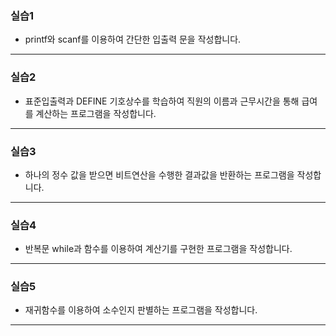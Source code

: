 ### 실습1
* printf와 scanf를 이용하여 간단한 입출력 문을 작성합니다.
---
### 실습2
* 표준입출력과 DEFINE 기호상수를 학습하여 직원의 이름과 근무시간을 통해 급여를 계산하는 프로그램을 작성합니다.
---
### 실습3
* 하나의 정수 값을 받으면 비트연산을 수행한 결과값을 반환하는 프로그램을 작성합니다.
---
### 실습4
* 반복문 while과 함수를 이용하여 계산기를 구현한 프로그램을 작성합니다.
---
### 실습5
* 재귀함수를 이용하여 소수인지 판별하는 프로그램을 작성합니다.
---
